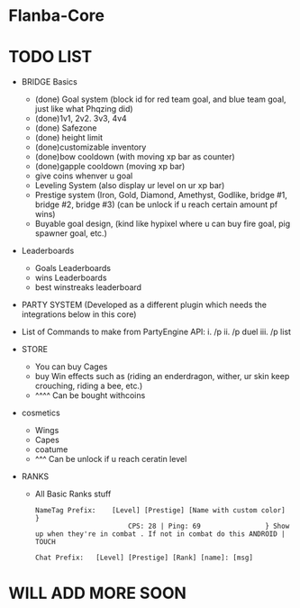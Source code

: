 # Flanba-Core

# TODO LIST

* BRIDGE Basics

  - (done) Goal system (block id for red team goal, and blue team goal, just like what Phqzing did)
  - (done)1v1, 2v2. 3v3, 4v4
  - (done) Safezone
  - (done) height limit
  - (done)customizable inventory 
  - (done)bow cooldown (with moving xp bar as counter)
  - (done)gapple cooldown (moving xp bar)
  - give  coins whenver u goal
  - Leveling System (also display ur level on ur xp bar)
  - Prestige system (Iron, Gold, Diamond, Amethyst, Godlike, bridge #1, bridge #2, bridge #3)    (can be unlock if u reach certain amount pf wins)
  - Buyable goal design, (kind like hypixel where u can buy fire goal, pig spawner goal, etc.)


* Leaderboards

  - Goals Leaderboards
  - wins Leaderboards
  - best winstreaks leaderboard

* PARTY SYSTEM (Developed as a different plugin which needs the integrations below in this core)

 - List of Commands to make from PartyEngine API:
     i. /p
     ii. /p duel
     iii. /p list
  
* STORE

  - You can buy Cages
  - buy Win effects such as (riding an enderdragon, wither, ur skin keep crouching, riding a bee, etc.)
  - ^^^^ Can be bought withcoins
  
  
* cosmetics

  - Wings
  - Capes
  - coatume
  - ^^^ Can be unlock if u reach ceratin level

* RANKS

  - All Basic Ranks stuff 


        NameTag Prefix:    [Level] [Prestige] [Name with custom color]  }
                               CPS: 28 | Ping: 69                } Show up when they're in combat . If not in combat do this ANDROID | TOUCH
        
        Chat Prefix:   [Level] [Prestige] [Rank] [name]: [msg]
# WILL ADD MORE SOON
